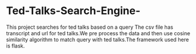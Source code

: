 # Ted-Talks-Search-Engine-
  This project searches for ted talks based on a query
The csv file has transcript and url for ted talks.We pre process the data and then use cosine similarity algorithm to match query with ted talks.The framework used here is flask.
